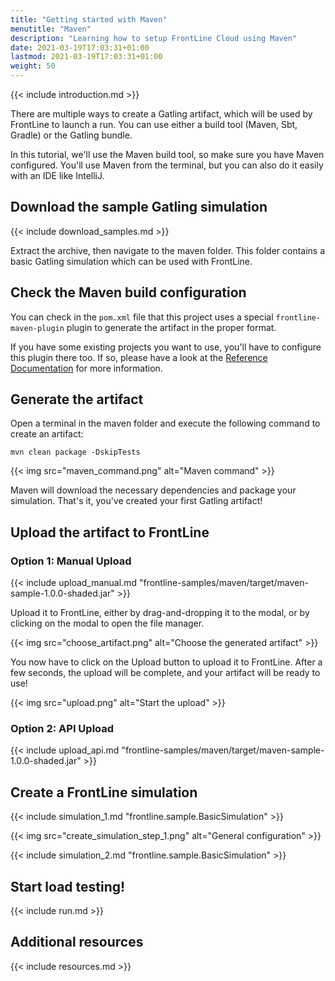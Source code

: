 ```yaml
---
title: "Getting started with Maven"
menutitle: "Maven"
description: "Learning how to setup FrontLine Cloud using Maven"
date: 2021-03-19T17:03:31+01:00
lastmod: 2021-03-19T17:03:31+01:00
weight: 50
---
```


{{< include introduction.md >}}

There are multiple ways to create a Gatling artifact, which will be used by FrontLine to launch a run.
You can use either a build tool (Maven, Sbt, Gradle) or the Gatling bundle.

In this tutorial, we'll use the Maven build tool, so make sure you have Maven configured.
You'll use Maven from the terminal, but you can also do it easily with an IDE like IntelliJ.

## Download the sample Gatling simulation

{{< include download_samples.md >}}

Extract the archive, then navigate to the maven folder.
This folder contains a basic Gatling simulation which can be used with FrontLine.

## Check the Maven build configuration

You can check in the `pom.xml` file that this project uses a special `frontline-maven-plugin` plugin to generate the artifact in the proper format.

If you have some existing projects you want to use, you'll have to configure this plugin there too.
If so, please have a look at the [Reference Documentation](/docs/user/artifact_gen/#maven-project) for more information.

## Generate the artifact

Open a terminal in the maven folder and execute the following command to create an artifact:

```shell
mvn clean package -DskipTests
```

{{< img src="maven_command.png" alt="Maven command" >}}

Maven will download the necessary dependencies and package your simulation.
That's it, you've created your first Gatling artifact!

## Upload the artifact to FrontLine

### Option 1: Manual Upload

{{< include upload_manual.md "frontline-samples/maven/target/maven-sample-1.0.0-shaded.jar" >}}

Upload it to FrontLine, either by drag-and-dropping it to the modal, or by clicking on the modal to open the file manager.

{{< img src="choose_artifact.png" alt="Choose the generated artifact" >}}

You now have to click on the Upload button to upload it to FrontLine.
After a few seconds, the upload will be complete, and your artifact will be ready to use!

{{< img src="upload.png" alt="Start the upload" >}}

### Option 2: API Upload

{{< include upload_api.md "frontline-samples/maven/target/maven-sample-1.0.0-shaded.jar" >}}

## Create a FrontLine simulation

{{< include simulation_1.md "frontline.sample.BasicSimulation" >}}

{{< img src="create_simulation_step_1.png" alt="General configuration" >}}

{{< include simulation_2.md "frontline.sample.BasicSimulation" >}}

## Start load testing!

{{< include run.md >}}

## Additional resources

{{< include resources.md >}}

